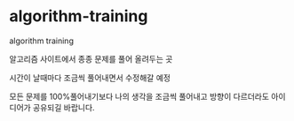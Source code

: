 # algorithm-training
algorithm training

알고리즘 사이트에서 종종 문제를 풀어 올려두는 곳

시간이 날때마다 조금씩 풀어내면서 수정해갈 예정

모든 문제를 100%풀어내기보다 나의 생각을 조금씩 풀어내고 방향이 다르더라도 아이디어가 공유되길 바랍니다.
